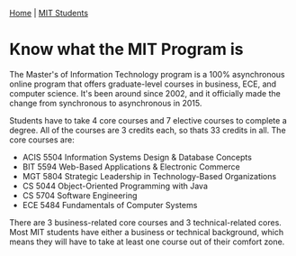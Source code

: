 <i class='fa home'></i> [Home](/cs-vtmit-practices/) | [MIT Students](mit-students.html) <i class='fa arrow-alt-circle-right'></i> 

# Know what the MIT Program is

The Master's of Information Technology program is a 100% asynchronous online program that offers graduate-level courses in business, ECE, and computer science. It's been around since 2002, and it officially made the change from synchronous to asynchronous in 2015.

Students have to take 4 core courses and 7 elective courses to complete a degree. All of the courses are 3 credits each, so thats 33 credits in all. The core courses are:

- ACIS 5504 Information Systems Design & Database Concepts
- BIT 5594 Web-Based Applications & Electronic Commerce
- MGT 5804 Strategic Leadership in Technology-Based Organizations
- CS 5044 Object-Oriented Programming with Java
- CS 5704 Software Engineering
- ECE 5484 Fundamentals of Computer Systems

There are 3 business-related core courses and 3 technical-related cores. Most MIT students have either a business or technical background, which means they will have to take at least one course out of their comfort zone.

